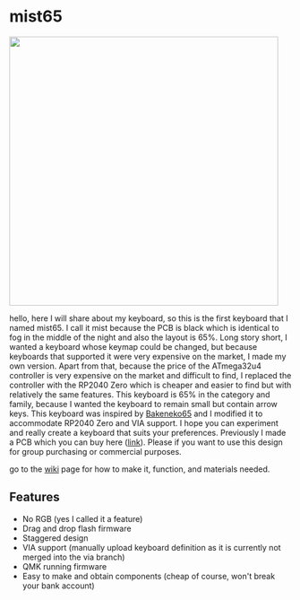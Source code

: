 
# mist65

<img src='https://github.com/naaeell/mist65/blob/main/mist65/pictures/20240113_094008.jpg' width='480'>

hello, here I will share about my keyboard, so this is the first keyboard that I named mist65. I call it mist because the PCB is black which is identical to fog in the middle of the night and also the layout is 65%.
Long story short, I wanted a keyboard whose keymap could be changed, but because keyboards that supported it were very expensive on the market, I made my own version. Apart from that, because the price of the ATmega32u4 controller is very expensive on the market and difficult to find, I replaced the controller with the RP2040 Zero which is cheaper and easier to find but with relatively the same features. This keyboard is 65% in the category and family, because I wanted the keyboard to remain small but contain arrow keys. This keyboard was inspired by [Bakeneko65](https://github.com/kkatano/bakeneko-65) and I modified it to accommodate RP2040 Zero and VIA support. I hope you can experiment and really create a keyboard that suits your preferences. Previously I made a PCB which you can buy here ([link](https://github.com/kkatano/bakeneko-65)). Please if you want to use this design for group purchasing or commercial purposes.

go to the [wiki](https://github.com/naaeell/mist65/wiki) page for how to make it, function, and materials needed.
## Features

- No RGB (yes I called it a feature)
- Drag and drop flash firmware
- Staggered design
- VIA support (manually upload keyboard definition as it is currently not merged into the via branch)
- QMK running firmware
- Easy to make and obtain components (cheap of course, won't break your bank account)

